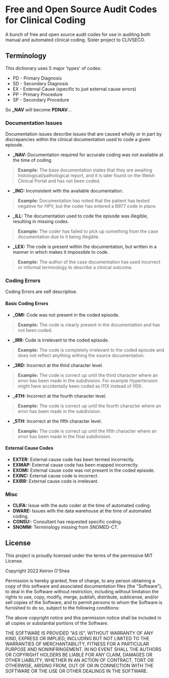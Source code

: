 # Free and Open Source Audit Codes for Clinical Coding

A bunch of free and open source audit codes for use in auditing both manual and automated clinical coding. Sister project to CLIVSECO.


## Terminology

This dictionary uses 5 major 'types' of codes:

- PD - Primary Diagnosis
- SD - Secondary Diagnosis
- EX - External Cause (specific to just external cause errors)
- PP - Primary Procedure
- SP - Secondary Procedure

So **_NAV** will become  **PDNAV**...

### Documentation Issues

Documentation issues describe issues that are caused wholly or in part by discrepancies within the clinical documentation used to code a given episode. 

- **_NAV:** Documentation required for accurate coding was not available at the time of coding.

> **Example:** The base documentation states that they are awaiting histological/pathological report, and it is later found on the Welsh Clinical Portal and has not been coded.

- **_INC:** Inconsistent with the available documentation.

> **Example:** Documentation has noted that the patient has tested negative for HPV, but the coder has entered a B977 code in place. 

- **_ILL:** The documentation used to code the episode was illegible, resulting in missing codes.

> **Example:** The coder has failed to pick up something from the case documentation due to it being illegible.

- **_LEX:** The code is present within the documentation, but written in a manner in which makes it impossible to code.

> **Example:** The author of the case documentation has used incorrect or informal terminology to describe a clinical outcome.

### Coding Errors

Coding Errors are self descriptive.

#### Basic Coding Errors

- **_OMI:** Code was not present in the coded episode.

> **Example:** The code is clearly present in the documentation and has not been coded.

- **_IRR:** Code is irrelevant to the coded episode.

> **Example:** The code is completely irrelevant to the coded episode and does not reflect anything withing the source documentation.

- **_3RD:** Incorrect at the third character level.

> **Example:** The code is correct up until the third character where an error has been made in the subdivision. For example Hypertension might have accidentally been coded as I11X instead of I10X.

- **_4TH:** Incorrect at the fourth character level.

> **Example:** The code is correct up until the fourth character where an error has been made in the subdivision.

- **_5TH:** Incorrect at the fifth character level.

> **Example:** The code is correct up until the fifth character where an error has been made in the final subdivision.


#### External Cause Codes

- **EXTER:** External cause code has been termed incorrectly.
- **EXMAP:** External cause code has been mapped incorrectly.
- **EXOMI:** External cause code was not present in the coded episode.
- **EXINC:** External cause code is incorrect.
- **EXIRR:** External cause code is irrelevant.


### Misc

- **CLIFA:** Issue with the auto coder at the time of automated coding.
- **DWARE:** Issues with the data warehouse at the time of automated coding.
- **CONSU:**: Consultant has requested specific coding.
- **SNOMM:** Terminology missing from SNOMED-CT.


## License

This project is proudly licensed under the terms of the permissive MIT License.

Copyright 2022 Keiron O'Shea

Permission is hereby granted, free of charge, to any person obtaining a copy of this software and associated documentation files (the "Software"), to deal in the Software without restriction, including without limitation the rights to use, copy, modify, merge, publish, distribute, sublicense, and/or sell copies of the Software, and to permit persons to whom the Software is furnished to do so, subject to the following conditions:

The above copyright notice and this permission notice shall be included in all copies or substantial portions of the Software.

THE SOFTWARE IS PROVIDED "AS IS", WITHOUT WARRANTY OF ANY KIND, EXPRESS OR IMPLIED, INCLUDING BUT NOT LIMITED TO THE WARRANTIES OF MERCHANTABILITY, FITNESS FOR A PARTICULAR PURPOSE AND NONINFRINGEMENT. IN NO EVENT SHALL THE AUTHORS OR COPYRIGHT HOLDERS BE LIABLE FOR ANY CLAIM, DAMAGES OR OTHER LIABILITY, WHETHER IN AN ACTION OF CONTRACT, TORT OR OTHERWISE, ARISING FROM, OUT OF OR IN CONNECTION WITH THE SOFTWARE OR THE USE OR OTHER DEALINGS IN THE SOFTWARE.